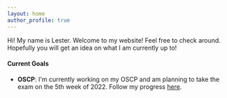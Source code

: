 ```yaml
---
layout: home
author_profile: true
---
```


<p>Hi! My name is Lester. Welcome to my website! Feel free to check around. Hopefully you will get an idea on what I am currently up to!</p>

#### Current Goals

- **OSCP**: I'm currently working on my OSCP and am planning to take the exam on the 5th week of 2022. Follow my progress [here](/oscp-progress).

